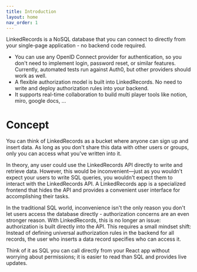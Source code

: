 ```yaml
---
title: Introduction
layout: home
nav_order: 1
---
```


LinkedRecords is a NoSQL database that you can connect to directly from your
single-page application - no backend code required.

- You can use any OpenID Connect provider for authentication, so you don't need
  to implement login, password reset, or similar features. Currently, automated
  tests run against Auth0, but other providers should work as well.
- A flexible authorization model is built into LinkedRecords. No need to write
  and deploy authorization rules into your backend.
- It supports real-time collaboration to build multi player tools like notion,
  miro, google docs, ...

# Concept

You can think of LinkedRecords as a bucket where anyone can sign up and insert data.
As long as you don't share this data with other users or groups, only you can access
what you've written into it.

In theory, any user could use the LinkedRecords API directly to write and retrieve data.
However, this would be inconvenient—just as you wouldn't expect your users to write SQL
queries, you wouldn't expect them to interact with the LinkedRecords API. A LinkedRecords
app is a specialized frontend that hides the API and provides a convenient user interface
for accomplishing their tasks.

In the traditional SQL world, inconvenience isn't the only reason you don't let users
access the database directly - authorization concerns are an even stronger reason.
With LinkedRecords, this is no longer an issue: authorization is built directly into
the API. This requires a small mindset shift: Instead of defining universal authorization
rules in the backend for all records, the user who inserts a data record specifies who
can access it.

Think of it as SQL you can call directly from your React app without worrying about
permissions; it is easier to read than SQL and provides live updates.